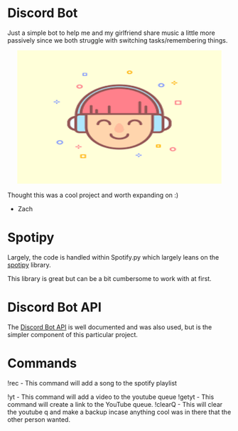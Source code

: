 # Discord Bot

Just a simple bot to help me and my girlfriend share music a little more passively since we both struggle with switching tasks/remembering things. 


<p align="center">
<img width = "460" height = "300" src = "/documentations/profile_pics/index.png">
</p>

Thought this was a cool project and worth expanding on :)

- Zach

# Spotipy

Largely, the code is handled within Spotify.py which largely leans on the [spotipy](https://spotipy.readthedocs.io/en/2.19.0/) library.

This library is great but can be a bit cumbersome to work with at first.

# Discord Bot API

The [Discord Bot API](https://discord.com/developers/docs/intro) is well documented and was also used, but is the simpler component of this particular project.

# Commands

!rec <song name> - This command will add a song to the spotify playlist

!yt <youtube mobile link> - This command will add a video to the youtube queue
!getyt - This command will create a link to the YouTube queue.
!clearQ - This will clear the youtube q and make a backup incase anything cool was in there that the other person wanted.